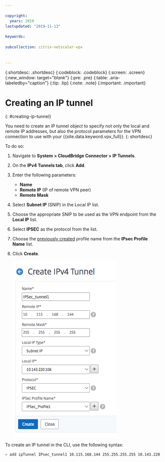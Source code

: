 ```yaml
---

copyright:
  years: 2019
lastupdated: "2019-11-13"

keywords:

subcollection: citrix-netscaler-vpx


---
```


{:shortdesc: .shortdesc}
{:codeblock: .codeblock}
{:screen: .screen}
{:new_window: target="_blank_"}
{:pre: .pre}
{:table: .aria-labeledby="caption"}
{:tip: .tip}
{:note: .note}
{:important: .important}

# Creating an IP tunnel
{: #creating-ip-tunnel}

You need to create an IP tunnel object to specify not only the local and remote IP addresses, but also the protocol parameters for the VPN connection to use with your {{site.data.keyword.vpx_full}}.
{: shortdesc}

To do so:

1.	Navigate to **System > CloudBridge Connector > IP Tunnels**.
2.	On the **IPv4 Tunnels tab**, click **Add**.
3.	Enter the following parameters:
    *	**Name**
    *	**Remote IP** (IP of remote VPN peer)
    *	**Remote Mask**
4.	Select **Subnet IP** (SNIP) in the Local IP list.
5.	Choose the appropriate SNIP to be used as the VPN endpoint from the **Local IP** list.
6.	Select **IPSEC** as the protocol from the list.
7.	Choose the [previously created](/docs/citrix-netscaler-vpx?topic=citrix-netscaler-vpx-enable-required-features-in-vpx) profile name from the **IPsec Profile Name** list.
8.	Click **Create**.

    ![Create IP Tunnel](images/ipsecCreateIPtunnel.png)

To create an IP tunnel in the CLI, use the following syntax:

   ```sh
   > add ipTunnel IPsec_tunnel1 10.115.168.144 255.255.255.255 10.143.220.106 -protocol IPSEC -ipsecProfileName IPsec_Profile1
   ```

